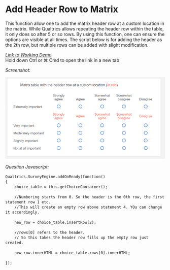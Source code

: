 # Add Header Row to Matrix

This function allow one to add the matrix header row at a custom location in the matrix. While Qualtrics allows repeating the header row within the table, it only does so after 5 or so rows. By using this function, one can ensure the options are visible at all times. The script below is for adding the header as the 2th row, but multiple rows can be added with slight modification.   
  
 [_Link to Working Demo_](https://iima.au1.qualtrics.com/jfe/preview/SV_2rCRZYIQqNq0nzv/BL_9Hnthujr7TA2LvD?Q_SurveyVersionID=current)   
Hold down Ctrl or ⌘ Cmd to open the link in a new tab   
  
 _Screenshot_:

![](../.gitbook/assets/matrix_add_header_row.png)

_Question Javascript:_

```text
Qualtrics.SurveyEngine.addOnReady(function()
{
    choice_table = this.getChoiceContainer();

    //Numbering starts from 0. So the header is the 0th row, the first statement row 1 etc. 
    //This will create an empty row above statement 4. YOu can change it accordingly. 

    new_row = choice_table.insertRow(2);

    //rows[0] refers to the header. 
    // So this takes the header row fills up the empty row just created. 

    new_row.innerHTML = choice_table.rows[0].innerHTML;

});
```

